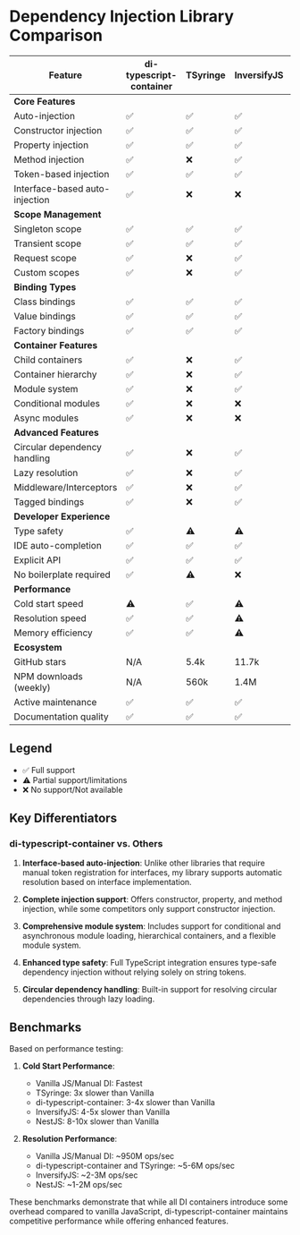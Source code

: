 # Dependency Injection Library Comparison

| Feature                        | di-typescript-container | TSyringe | InversifyJS | TypeDI | NestJS |
| ------------------------------ | ----------------------- | -------- | ----------- | ------ | ------ |
| **Core Features**              |
| Auto-injection                 | ✅                      | ✅       | ✅          | ✅     | ✅     |
| Constructor injection          | ✅                      | ✅       | ✅          | ✅     | ✅     |
| Property injection             | ✅                      | ✅       | ✅          | ✅     | ✅     |
| Method injection               | ✅                      | ❌       | ✅          | ❌     | ❌     |
| Token-based injection          | ✅                      | ✅       | ✅          | ✅     | ✅     |
| Interface-based auto-injection | ✅                      | ❌       | ❌          | ❌     | ❌     |
| **Scope Management**           |
| Singleton scope                | ✅                      | ✅       | ✅          | ✅     | ✅     |
| Transient scope                | ✅                      | ✅       | ✅          | ✅     | ✅     |
| Request scope                  | ✅                      | ❌       | ✅          | ❌     | ✅     |
| Custom scopes                  | ✅                      | ❌       | ✅          | ❌     | ✅     |
| **Binding Types**              |
| Class bindings                 | ✅                      | ✅       | ✅          | ✅     | ✅     |
| Value bindings                 | ✅                      | ✅       | ✅          | ✅     | ✅     |
| Factory bindings               | ✅                      | ✅       | ✅          | ✅     | ✅     |
| **Container Features**         |
| Child containers               | ✅                      | ❌       | ✅          | ❌     | ✅     |
| Container hierarchy            | ✅                      | ❌       | ✅          | ❌     | ✅     |
| Module system                  | ✅                      | ❌       | ✅          | ❌     | ✅     |
| Conditional modules            | ✅                      | ❌       | ❌          | ❌     | ✅     |
| Async modules                  | ✅                      | ❌       | ❌          | ❌     | ✅     |
| **Advanced Features**          |
| Circular dependency handling   | ✅                      | ❌       | ✅          | ❌     | ✅     |
| Lazy resolution                | ✅                      | ❌       | ✅          | ❌     | ✅     |
| Middleware/Interceptors        | ✅                      | ❌       | ✅          | ❌     | ✅     |
| Tagged bindings                | ✅                      | ❌       | ✅          | ❌     | ✅     |
| **Developer Experience**       |
| Type safety                    | ✅                      | ⚠️       | ⚠️          | ⚠️     | ⚠️     |
| IDE auto-completion            | ✅                      | ✅       | ✅          | ✅     | ✅     |
| Explicit API                   | ✅                      | ✅       | ✅          | ✅     | ✅     |
| No boilerplate required        | ✅                      | ⚠️       | ❌          | ⚠️     | ❌     |
| **Performance**                |
| Cold start speed               | ⚠️                      | ✅       | ⚠️          | ⚠️     | ❌     |
| Resolution speed               | ✅                      | ✅       | ⚠️          | ✅     | ⚠️     |
| Memory efficiency              | ✅                      | ✅       | ⚠️          | ✅     | ⚠️     |
| **Ecosystem**                  |
| GitHub stars                   | N/A                     | 5.4k     | 11.7k       | 4.1k   | 60k    |
| NPM downloads (weekly)         | N/A                     | 560k     | 1.4M        | 260k   | 2M+    |
| Active maintenance             | ✅                      | ✅       | ✅          | ⚠️     | ✅     |
| Documentation quality          | ✅                      | ✅       | ✅          | ⚠️     | ✅     |

## Legend

- ✅ Full support
- ⚠️ Partial support/limitations
- ❌ No support/Not available

## Key Differentiators

### di-typescript-container vs. Others

1. **Interface-based auto-injection**: Unlike other libraries that require manual token registration for interfaces, my library supports automatic resolution based on interface implementation.

2. **Complete injection support**: Offers constructor, property, and method injection, while some competitors only support constructor injection.

3. **Comprehensive module system**: Includes support for conditional and asynchronous module loading, hierarchical containers, and a flexible module system.

4. **Enhanced type safety**: Full TypeScript integration ensures type-safe dependency injection without relying solely on string tokens.

5. **Circular dependency handling**: Built-in support for resolving circular dependencies through lazy loading.

## Benchmarks

Based on performance testing:

1. **Cold Start Performance**:

   - Vanilla JS/Manual DI: Fastest
   - TSyringe: 3x slower than Vanilla
   - di-typescript-container: 3-4x slower than Vanilla
   - InversifyJS: 4-5x slower than Vanilla
   - NestJS: 8-10x slower than Vanilla

2. **Resolution Performance**:
   - Vanilla JS/Manual DI: ~950M ops/sec
   - di-typescript-container and TSyringe: ~5-6M ops/sec
   - InversifyJS: ~2-3M ops/sec
   - NestJS: ~1-2M ops/sec

These benchmarks demonstrate that while all DI containers introduce some overhead compared to vanilla JavaScript, di-typescript-container maintains competitive performance while offering enhanced features.

